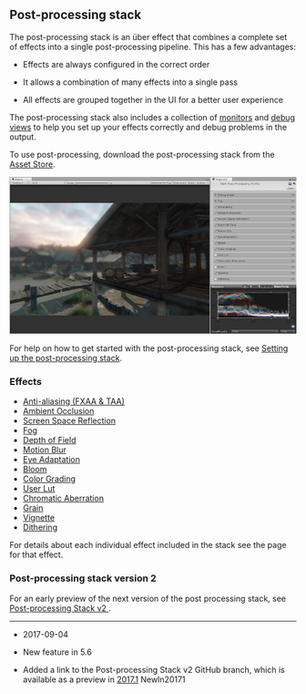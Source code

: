 ## Post-processing stack

The post-processing stack is an über effect that combines a complete set of effects into a single post-processing pipeline. This has a few advantages:

* Effects are always configured in the correct order

* It allows a combination of many effects into a single pass

* All effects are grouped together in the UI for a better user experience

The post-processing stack also includes a collection of [monitors](PostProcessing-Monitors) and [debug views](PostProcessing-DebugViews) to help you set up your effects correctly and debug problems in the output.

To use post-processing, download the post-processing stack from the [Asset Store](https://www.assetstore.unity3d.com/en/#!/content/83912).

![Post-processing stack](../uploads/Main/PostProcessing-Stack-0.jpg)

For help on how to get started with the post-processing stack, see [Setting up the post-processing stack](PostProcessing-Stack-SetUp).

### Effects

* [Anti-aliasing (FXAA & TAA)](PostProcessing-Antialiasing)
* [Ambient Occlusion](PostProcessing-AmbientOcclusion)
* [Screen Space Reflection](PostProcessing-ScreenSpaceReflection)
* [Fog](PostProcessing-Fog)
* [Depth of Field](PostProcessing-DepthOfField)
* [Motion Blur](PostProcessing-MotionBlur)
* [Eye Adaptation](PostProcessing-EyeAdaptation)
* [Bloom](PostProcessing-Bloom)
* [Color Grading](PostProcessing-ColorGrading)
* [User Lut](PostProcessing-UserLut)
* [Chromatic Aberration](PostProcessing-ChromaticAberration)
* [Grain](PostProcessing-Grain)
* [Vignette](PostProcessing-Vignette)
* [Dithering](PostProcessing-Dithering)

For details about each individual effect included in the stack see the page for that effect.

### Post-processing stack version 2

For an early preview of the next version of the post processing stack, see [Post-processing Stack v2 ](https://github.com/Unity-Technologies/PostProcessing/tree/v2).

---

* <span class="page-edit"> 2017-09-04  <!-- include IncludeTextAmendPageSomeEdit --></span>

* <span class="page-history">New feature in 5.6</span>
* <span class="page-history">Added a link to the Post-processing Stack v2 GitHub branch, which is available as a preview in [2017.1](https://docs.unity3d.com/2017.1/Documentation/Manual/30_search.html?q=newin20171) <span class="search-words">NewIn20171</span></span>
